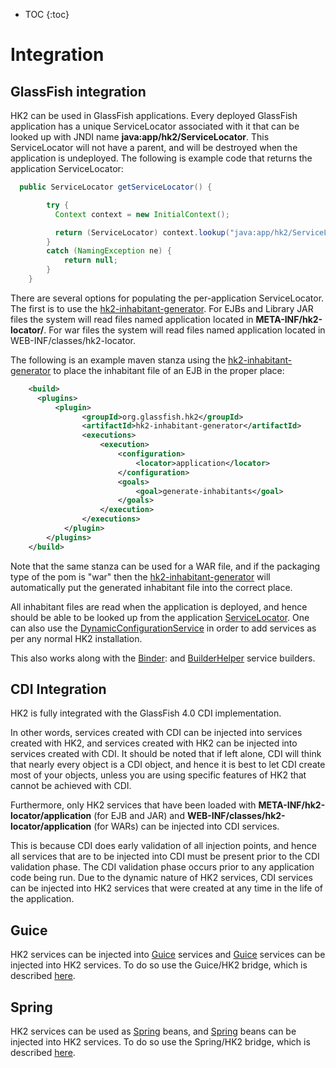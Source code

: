 [//]: # " "
[//]: # " Copyright (c) 2013, 2021 Oracle and/or its affiliates. All rights reserved. "
[//]: # " "
[//]: # " This program and the accompanying materials are made available under the "
[//]: # " terms of the Eclipse Public License v. 2.0, which is available at "
[//]: # " http://www.eclipse.org/legal/epl-2.0. "
[//]: # " "
[//]: # " This Source Code may also be made available under the following Secondary "
[//]: # " Licenses when the conditions for such availability set forth in the "
[//]: # " Eclipse Public License v. 2.0 are satisfied: GNU General Public License, "
[//]: # " version 2 with the GNU Classpath Exception, which is available at "
[//]: # " https://www.gnu.org/software/classpath/license.html. "
[//]: # " "
[//]: # " SPDX-License-Identifier: EPL-2.0 OR GPL-2.0 WITH Classpath-exception-2.0 "
[//]: # " "

* TOC
{:toc}

# Integration

## GlassFish integration

HK2 can be used in GlassFish applications.
Every deployed GlassFish application has a unique ServiceLocator associated with it that can be looked up with JNDI name **java:app/hk2/ServiceLocator**.
This ServiceLocator will not have a parent, and will be destroyed when the application is undeployed. 
The following is example code that returns the application ServiceLocator:

```java
  public ServiceLocator getServiceLocator() {

        try {
          Context context = new InitialContext();

          return (ServiceLocator) context.lookup("java:app/hk2/ServiceLocator");
        }
        catch (NamingException ne) {
            return null;
        }
    }
```

There are several options for populating the per-application ServiceLocator. The first is to use the [hk2-inhabitant-generator][inhabitant-generator]. 
For EJBs and Library JAR files the system will read files named application located in **META-INF/hk2-locator/**. For war files the system will read files named application located in WEB-INF/classes/hk2-locator.

The following is an example maven stanza using the [hk2-inhabitant-generator][inhabitant-generator] to place the inhabitant file of an EJB in the proper place:

```xml
    <build>
      <plugins>
          <plugin>
                <groupId>org.glassfish.hk2</groupId>
                <artifactId>hk2-inhabitant-generator</artifactId>
                <executions>
                    <execution>
                        <configuration>
                            <locator>application</locator>
                        </configuration>
                        <goals>
                            <goal>generate-inhabitants</goal>
                        </goals>
                    </execution>
                </executions>
            </plugin>
        </plugins>
    </build>
```

Note that the same stanza can be used for a WAR file, and if the packaging type of the pom is "war" then the [hk2-inhabitant-generator][inhabitant-generator] will automatically put the generated inhabitant file into the correct place.

All inhabitant files are read when the application is deployed, and hence should be able to be looked up from the application [ServiceLocator][serviceLoc].
One can also use the [DynamicConfigurationService][dynamicConf] in order to add services as per any normal HK2 installation. 

This also works along with the [Binder][bindeer]: and [BuilderHelper][buildhelper] service builders.

## CDI Integration

HK2 is fully integrated with the GlassFish 4.0 CDI implementation.

In other words, services created with CDI can be injected into services created with HK2, and services created with HK2 can be injected into services created with CDI. 
It should be noted that if left alone, CDI will think that nearly every object is a CDI object, and hence it is best to let CDI create most of your objects, unless you are using specific features of HK2 that cannot be achieved with CDI.

Furthermore, only HK2 services that have been loaded with **META-INF/hk2-locator/application** (for EJB and JAR) and **WEB-INF/classes/hk2-locator/application** (for WARs) can be injected into CDI services.

This is because CDI does early validation of all injection points, and hence all services that are to be injected into CDI must be present prior to the CDI validation phase.
The CDI validation phase occurs prior to any application code being run.
Due to the dynamic nature of HK2 services, CDI services can be injected into HK2 services that were created at any time in the life of the application.

## Guice

HK2 services can be injected into [Guice][guice] services and [Guice][guice] services can be injected into HK2 services.
To do so use the Guice/HK2 bridge, which is described [here](guice-bridge.html).
  
## Spring

HK2 services can be used as [Spring][spring] beans, and [Spring][spring] beans can be injected into
HK2 services.  To do so use the Spring/HK2 bridge, which is described [here](spring-bridge.html).

[inhabitant-generator]: inhabitant-generator.html
[serviceLoc]: apidocs/org/glassfish/hk2/api/ServiceLocator.html
[dynamicConf]: apidocs/org/glassfish/hk2/api/DynamicConfigurationService.html
[bindeer]: apidocs/org/glassfish/hk2/utilities/Binder.html
[buildhelper]: apidocs/org/glassfish/hk2/utilities/BuilderHelper.html
[guice]: http://code.google.com/p/google-guice
[spring]: http://www.springsource.org

